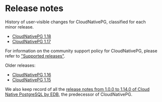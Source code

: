 # Release notes

History of user-visible changes for CloudNativePG, classified for each minor release.

- [CloudNativePG 1.18](release_notes/v1.18.md)
- [CloudNativePG 1.17](release_notes/v1.17.md)

For information on the community support policy for CloudNativePG, please
refer to ["Supported releases"](supported_releases.md).

Older releases:

- [CloudNativePG 1.16](release_notes/old/v1.16.md)
- [CloudNativePG 1.15](release_notes/old/v1.15.md)

We also keep record of all the
[release notes from 1.0.0 to 1.14.0 of Cloud Native PostgreSQL by EDB](release_notes/edb-cloud-native-postgresql.md),
the predecessor of CloudNativePG.
